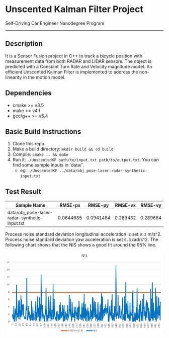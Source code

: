 # Unscented Kalman Filter Project 
Self-Driving Car Engineer Nanodegree Program

---

## Description
It is a Sensor Fusion project in C++ to track a bicycle position with measurement data from both RADAR and LIDAR sensors. The object is predicted with a Constant Turn Rate and Velocity magnitude model. An efficient Unscented Kalman Filter is implemented to address the non-linearity in the motion model.


## Dependencies

* cmake >= v3.5
* make >= v4.1
* gcc/g++ >= v5.4

## Basic Build Instructions

1. Clone this repo.
2. Make a build directory: `mkdir build && cd build`
3. Compile: `cmake .. && make`
4. Run it: `./UnscentedKF path/to/input.txt path/to/output.txt`. You can find
   some sample inputs in 'data/'.
    - eg. `./UnscentedKF ../data/obj_pose-laser-radar-synthetic-input.txt`




## Test Result

| Sample Name                                   | RMSE-px   | RMSE-py   | RMSE-vx  | RMSE-vy  |
|-----------------------------------------------|-----------|-----------|----------|----------|
| data/obj_pose-laser-radar-synthetic-input.txt | 0.0644685 | 0.0941484 | 0.289432 | 0.289684 |


Process noise standard deviation longitudinal acceleration is set `0.3` m/s^2.
Process noise standard deviation yaw acceleration is set `0.3` rad/s^2.
The following chart shows that the NIS shows a good fit around the 95% line.

![NIS](data/nis_plot.png)

